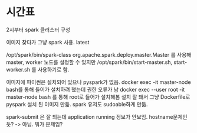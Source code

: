 # 시간표

2시부터 spark 클러스터 구성

이미지 찾다가 그냥 spark 사용.
latest

/opt/spark/bin/spark-class org.apache.spark.deploy.master.Master 를 사용해 master, worker 노드를 설정할 수 있지만
/opt/spark/bin/start-master.sh, start-worker.sh 를 사용하기로 함.

이미지에 파이썬은 설치되어 있으나 pyspark가 없음.
docker exec -it master-node bash를 통해 들어가 설치하려 했는데 권한 오류가 남
docker exec --user root -it master-node bash 를 통해 root로 들어가 설치해봄
설치 잘 돼서 그냥 Dockerfile로 pyspark 설치 된 이미지 만듦.
spark 유저도 sudoable하게 만듦.

spark-submit 은 잘 되는데 application running 정보가 안보임.
hostname문제인 듯? -> 아님. 뭐가 문제임?